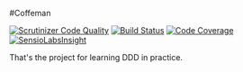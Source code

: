#Coffeman

[![Scrutinizer Code Quality](https://scrutinizer-ci.com/g/HaKIMus/DomainCoffeman/badges/quality-score.png?b=master)](https://scrutinizer-ci.com/g/HaKIMus/DomainCoffeman/?branch=master)
[![Build Status](https://travis-ci.org/HaKIMus/Coffeeman.svg?branch=master)](https://travis-ci.org/HaKIMus/Coffeeman)
[![Code Coverage](https://scrutinizer-ci.com/g/HaKIMus/DomainCoffeman/badges/coverage.png?b=master)](https://scrutinizer-ci.com/g/HaKIMus/DomainCoffeman/?branch=master)
[![SensioLabsInsight](https://insight.sensiolabs.com/projects/77d30155-03c1-4ef5-b751-b048350a669f/mini.png)](https://insight.sensiolabs.com/projects/77d30155-03c1-4ef5-b751-b048350a669f)

That's the project for learning DDD in practice.
